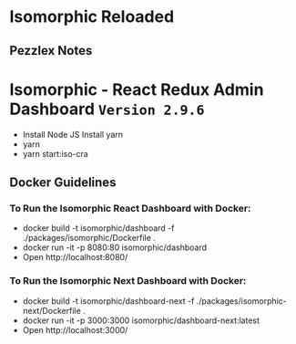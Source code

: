 # Isomorphic Reloaded

## Pezzlex Notes

# Isomorphic - React Redux Admin Dashboard `Version 2.9.6`

- Install Node JS Install yarn
- yarn
- yarn start:iso-cra

## Docker Guidelines

### To Run the Isomorphic React Dashboard with Docker:

- docker build -t isomorphic/dashboard -f ./packages/isomorphic/Dockerfile .
- docker run -it -p 8080:80 isomorphic/dashboard
- Open http://localhost:8080/

### To Run the Isomorphic Next Dashboard with Docker:

- docker build -t isomorphic/dashboard-next -f ./packages/isomorphic-next/Dockerfile .
- docker run -it -p 3000:3000 isomorphic/dashboard-next:latest
- Open http://localhost:3000/
